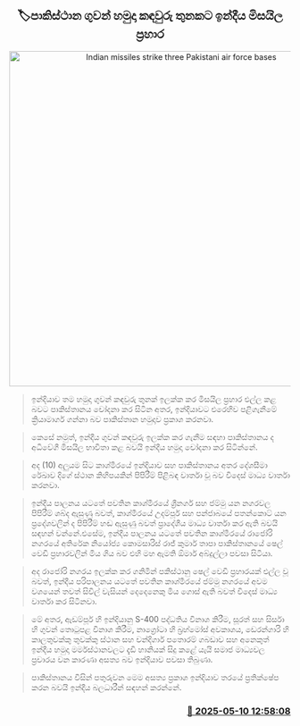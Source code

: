 <p align='center'><b><h2 align='center' title='Indian missiles strike three Pakistani air force bases'>🏷පාකිස්ථාන ගුවන් හමුදා කඳවුරු තුනකට ඉන්දීය මිසයිල ප්‍රහාර</h2></b></p>
<p align='center'><img src='https://helakuru.sgp1.cdn.digitaloceanspaces.com/esana/images/lib/india-pakistan-new.jpg' width='600' alt='Indian missiles strike three Pakistani air force bases'></p>

> ඉන්දියාව තම හමුදා ගුවන් කඳවුරු තුනක් ඉලක්ක කර මිසයිල ප්‍රහාර එල්ල කළ බවට පාකිස්තානය චෝදනා කර සිටින අතර, ඉන්දියාවට එරෙහිව පළිගැනීමේ ක්‍රියාමාර්ග ගන්නා බව පාකිස්තාන හමුදාව ප්‍රකාශ කරනවා.

> කෙසේ නමුත්, ඉන්දීය ගුවන් කඳවුරු ඉලක්ක කර ගැනීම සඳහා පාකිස්තානය ද අධිවේගී මිසයිල භාවිතා කළ බවයි ඉන්දීය හමුදා චෝදනා කර සිටින්නේ.

> අද (10) අලුයම සිට කාශ්මීරයේ ඉන්දියාව සහ පාකිස්තානය අතර දේශසීමා රේඛාව දිගේ ස්ථාන කිහිපයකින් පිපිරීම් පිළිබඳ වාර්තා වූ බව විදෙස් මාධ්‍ය වාර්තා කරනවා.

> ඉන්දීය පාලනය යටතේ පවතින කාශ්මීරයේ ශ්‍රීනගර් සහ ජම්මු යන නගරවල පිපිරීම් ශබ්ද ඇසුණු බවත්, කාශ්මීරයේ උදම්පූර් සහ පන්ජාබයේ පතන්කොට් යන ප්‍රදේශවලින් ද පිපිරීම් හඬ ඇසුණු බවත් ප්‍රාදේශීය මාධ්‍ය වාර්තා කර ඇති බවයි සඳහන් වන්නේ.එසේම, ඉන්දීය පාලනය යටතේ පවතින කාශ්මීරයේ රාජෝරි නගරයේ අතිරේක නියෝජ්‍ය කොමසාරිස් රාජ් කුමාර් තාපා පාකිස්තානයේ ෂෙල් වෙඩි ප්‍රහාරවලින් මිය ගිය බව එහි මහ ඇමති ඕමාර් අබ්දුල්ලා පවසා සිටියා.

> අද රාජෝරි නගරය ඉලක්ක කර ගනිමින් පකිස්ථානු ෂෙල් වෙඩි ප්‍රහාරයක් එල්ල වූ බවත්, ඉන්දීය පරිපාලනය යටතේ පවතින කාශ්මීරයේ ජම්මු නගරයේ අවම වශයෙන් තවත් සිවිල් වැසියන් දෙදෙනෙකු මිය ගොස් ඇති බවත් විදෙස් මාධ්‍ය වාර්තා කර සිටිනවා.

> මේ අතර, ඇඩම්පූර් හි ඉන්දියානු S-400 පද්ධතිය විනාශ කිරීම, සූරත් සහ සිර්සා හි ගුවන් තොටුපළ විනාශ කිරීම, නාග්‍රෝටා හි බ්‍රහ්මෝස් අවකාශය, ඩෙරන්ගාරි හි කාලතුවක්කු තුවක්කු ස්ථාන සහ චන්දිගාර් පතොරම් ගබඩාව සහ අනෙකුත් ඉන්දීය හමුදා මර්මස්ථානවලට දැඩි හානියක් සිදු කළේ යැයි සමාජ මාධ්‍යවල ප්‍රචාරය වන කාරණා අසත්‍ය බව ඉන්දියාව පවසා තිබුණා.

> පාකිස්තානය විසින් පතුරුවන මෙම අසත්‍ය ප්‍රකාශ ඉන්දියාව තරයේ ප්‍රතික්ෂේප කරන බවයි ඉන්දීය බලධාරීන් සඳහන් කරන්නේ.



<h3 align='right'><a href='https://www.helakuru.lk/esana/p/109995/'>📅 2025-05-10 12:58:08</a></h3>
